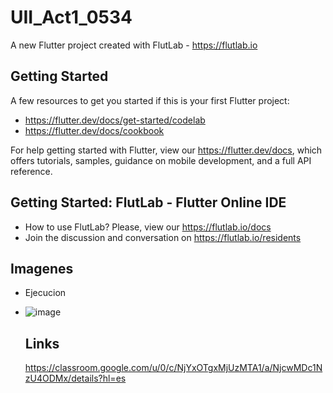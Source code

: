 # UII_Act1_0534

A new Flutter project created with FlutLab - https://flutlab.io

## Getting Started

A few resources to get you started if this is your first Flutter project:

- https://flutter.dev/docs/get-started/codelab
- https://flutter.dev/docs/cookbook

For help getting started with Flutter, view our
https://flutter.dev/docs, which offers tutorials,
samples, guidance on mobile development, and a full API reference.

## Getting Started: FlutLab - Flutter Online IDE

- How to use FlutLab? Please, view our https://flutlab.io/docs
- Join the discussion and conversation on https://flutlab.io/residents
## Imagenes
- Ejecucion

- ![image](https://github.com/HectorRezaRamirez18/UII-Act1-0534/assets/143548137/4ced6bff-2384-4e02-9dda-887baa5c07c5)

  ## Links
  https://classroom.google.com/u/0/c/NjYxOTgxMjUzMTA1/a/NjcwMDc1NzU4ODMx/details?hl=es
